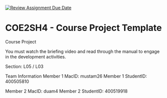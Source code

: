 [![Review Assignment Due Date](https://classroom.github.com/assets/deadline-readme-button-22041afd0340ce965d47ae6ef1cefeee28c7c493a6346c4f15d667ab976d596c.svg)](https://classroom.github.com/a/mLqiHWLE)
# COE2SH4 - Course Project Template
Course Project

You must watch the briefing video and read through the manual to engage in the development activities.


Section: L05 / L03

Team Information
Member 1 MacID: mustam26
Member 1 StudentID: 400505810

Member 2 MacID: duam4
Member 2 StudentID: 400519918
